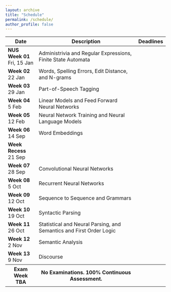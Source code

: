 ```yaml
---
layout: archive
title: "Schedule"
permalink: /schedule/
author_profile: false
---
```


<!--
We note that Machine Learning is a subject with a lot of very good expertise and tutorials out there. It is best to tap on these resources, as they have good production quality and are more condensed, possibly saving you time. However, we still think in-class lecture is helpful to build better connection with the materials for certain topics.

This class will be _flipped_; i.e., you will be asked to watch videos on YouTube explaining the concepts on your own first (the pre videos), and then after the appropriate tutorial session where staff will guide you through the pertinent exercises and reinforcement activities. Post-tutorial, you will be expected to complete the second half of the videos (the post videos) and complete a set of mastery exercises in Coursemology.  Note that the dates in the _date_ column below are indexed for Mondays (the day of the first class lecture according to the registrar).

To be clear, the dates on this website are just for easy reference, but the authoritative dates will always be in [Coursemology](https://coursemology.org/courses/1870).  Take note of any conflicting deadlines and let us know.

For those who find the pace of the videos too fast or needing a bit more time to digest the materials, we will offer an in-class help session during the lecture slot (i.e., Thursdays 12:00-14:00) on the remaining weeks (Weeks 2-6 and 8-12). This is completely optional (not counting against your workload), and we will not be introducing any material for the help sessions. It is just voluntary help from all of us on the staff. 
-->


<table class="table table-striped">
<thead class="thead-inverse"><tr><th>Date</th><th>Description</th><th>Deadlines</th></tr></thead>
<tbody>
<tr>
  <td><b>NUS Week 01</b><br />Fri, 15 Jan
  </td>
  <td>Administrivia and Regular Expressions, Finite State Automata</td>
<!--  <td>· 
-->
  </td>
</tr>
<tr>
  <td><b>Week 02</b><br />22 Jan
  </td>
  <td>
    Words, Spelling Errors, Edit Distance, and N-grams
  </td>
  <td>
  </td>
</tr>
<tr>
  <td><b>Week 03</b><br />29 Jan
  </td>
  <td>
    Part-of-Speech Tagging
  </td>
  <td>
  </td>
</tr>
<tr>
  <td><b>Week 04</b><br />5 Feb
  </td>
  <td>Linear Models and Feed Forward Neural Networks
  </td> 
  <td>
  </td>
</tr>
<tr>
  <td><b>Week 05</b><br />12 Feb
  </td>
  <td>Neural Network Training and Neural Language Models
  </td>
  <td>
  </td>
</tr>
<tr>
  <td><b>Week 06</b><br />14 Sep
  </td>
  <td>Word Embeddings
  </td>
  <td>
  </td>
</tr>
<tr>
  <td><b>Week Recess</b><br />21 Sep
  </td>
  <td>
  </td>
  <td>
  </td>
</tr>
<tr>
  <td><b>Week 07</b><br />28 Sep
  </td>
  <td>Convolutional Neural Networks
  </td>
  <td>
  </td>
</tr>
<tr>
  <td><b>Week 08</b><br />5 Oct
  </td>
  <td>Recurrent Neural Networks
  </td>
  <td>
  </td>
</tr>
<tr>
  <td><b>Week 09</b><br />12 Oct
  </td>
  <td>Sequence to Sequence and Grammars
  </td>
  <td>
  </td>
</tr>
<tr>
  <td><b>Week 10</b><br />19 Oct
  </td>
  <td>Syntactic Parsing
  </td>
  <td>
  </td>
</tr>
<tr>
  <td><b>Week 11</b><br />26 Oct
  </td>
  <td>Statistical and Neural Parsing, and Semantics and First Order Logic
  </td>
  <td>
  </td>
</tr>
<tr>
  <td><b>Week 12</b><br />2 Nov
  </td>
  <td>Semantic Analysis
  </td>
  <td>
  </td>
</tr>
<tr>
  <td><b>Week 13</b><br />9 Nov
  </td>
  <td>Discourse
  </td>
  <td>
  </td>
</tr>
<tr>
  <th><b>Exam Week</b><br />TBA
  </th>
  <th>No Examinations.  100% Continuous Assessment.
  </th>
  <th>
  </th>
</tr>
</tbody></table>

<p><br /></p>

<!--

-->
